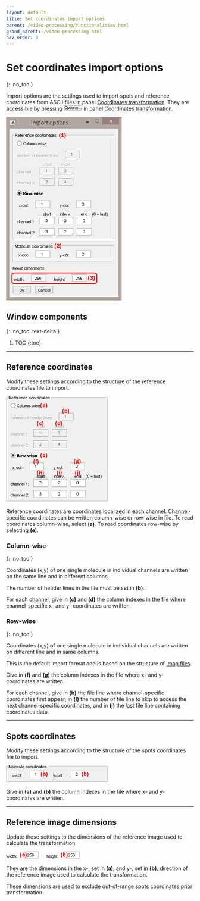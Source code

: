 ```yaml
---
layout: default
title: Set coordinates import options
parent: /video-processing/functionalities.html
grand_parent: /video-processing.html
nav_order: 3
---
```


# Set coordinates import options
{: .no_toc }

Import options are the settings used to import spots and reference coordinates from ASCII files in panel 
[Coordinates transformation](../panels/panel-molecule-coordinates.html#coordinates-transformation). 
They are accessible by pressing 
![Options...](../../assets/images/gui/VP-but-options.png "Options...") in panel 
[Coordinates transformation](../panels/panel-molecule-coordinates.html#coordinates-transformation).

<a href="../../assets/images/gui/VP-panel-molcoord-transf-impopt.png"><img src="../../assets/images/gui/VP-panel-molcoord-transf-impopt.png" style="max-width: 310px;"/></a>


## Window components
{: .no_toc .text-delta }

1. TOC
{:toc}

---

## Reference coordinates

Modify these settings according to the structure of the reference coordinates file to import.

<a href="../../assets/images/gui/VP-panel-molcoord-transf-impopt-refcoord.png"><img src="../../assets/images/gui/VP-panel-molcoord-transf-impopt-refcoord.png" style="max-width: 274px;"/></a>

Reference coordinates are coordinates localized in each channel.
Channel-specific coordinates can be written column-wise or row-wise in file.
To read coordinates column-wise, select **(a)**. 
To read coordinates row-wise by selecting **(e)**.

### Column-wise
{: .no_toc }

Coordinates (x,y) of one single molecule in individual channels are written on the same line and in different columns.

The number of header lines in the file must be set in **(b)**.

For each channel, give in **(c)** and **(d)** the column indexes in the file where channel-specific x- and y- coordinates are written.


### Row-wise
{: .no_toc }

Coordinates (x,y) of one single molecule in individual channels are written on different line and in same columns.

This is the default import format and is based on the structure of 
[.map files](../../output-files/map-reference-coordinates.html).

Give in **(f)** and **(g)** the column indexes in the file where x- and y- coordinates are written.

For each channel, give in **(h)** the file line where channel-specific coordinates first appear, in **(l)** the number of file line to skip to access the next channel-specific coordinates, and in **(j)** the last file line containing coordinates data.

---

## Spots coordinates

Modify these settings according to the structure of the spots coordinates file to import.

<a href="../../assets/images/gui/VP-panel-molcoord-transf-impopt-spotscoord.png"><img src="../../assets/images/gui/VP-panel-molcoord-transf-impopt-spotscoord.png" style="max-width: 274px;"/></a>

Give in **(a)** and **(b)** the column indexes in the file where x- and y- coordinates are written.

---

## Reference image dimensions

Update these settings to the dimensions of the reference image used to calculate the transformation

<a href="../../assets/images/gui/VP-panel-molcoord-transf-impopt-viddim.png"><img src="../../assets/images/gui/VP-panel-molcoord-transf-impopt-viddim.png" style="max-width: 197px;"/></a>

They are the dimensions in the x-, set in **(a)**, and y-, set in **(b)**, direction of the reference image used to calculate the transformation.

These dimensions are used to exclude out-of-range spots coordinates prior transformation.

